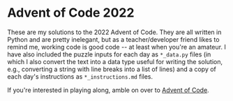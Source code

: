 # Advent of Code 2022  

These are my solutions to the 2022 Advent of Code. They are all written in Python and are pretty inelegant, but as a teacher/developer friend likes to remind me, working code is good code -- at least when you're an amateur. I have also included the puzzle inputs for each day as `*_data.py` files (in which I also convert the text into a data type useful for writing the solution, e.g., converting a string with line breaks into a list of lines) and a copy of each day's instructions as `*_instructions.md` files.  

If you're interested in playing along, amble on over to [Advent of Code](https://adventofcode.com/2022).